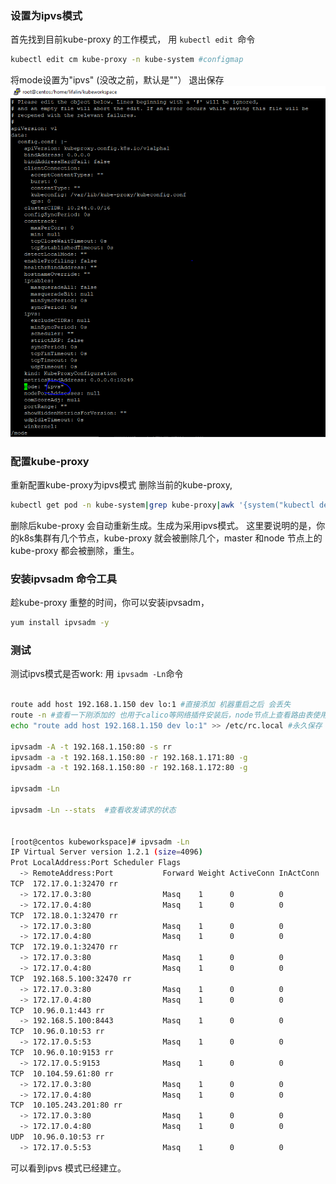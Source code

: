 ### 设置为ipvs模式
首先找到目前kube-proxy 的工作模式，
   用 ``kubectl edit ``命令

```bash
kubectl edit cm kube-proxy -n kube-system #configmap
```

将mode设置为"ipvs" (没改之前，默认是""）
退出保存
![](image/kubenetes_config_ipvs/1649954420886.png)

### 配置kube-proxy
重新配置kube-proxy为ipvs模式
删除当前的kube-proxy,
```bash
kubectl get pod -n kube-system|grep kube-proxy|awk '{system("kubectl delete pod "$1" -n kube-system")}'
```

删除后kube-proxy 会自动重新生成。生成为采用ipvs模式。
这里要说明的是，你的k8s集群有几个节点，kube-proxy 就会被删除几个，master 和node 节点上的kube-proxy 都会被删除，重生。

### 安装ipvsadm 命令工具
趁kube-proxy 重整的时间，你可以安装ipvsadm，

```bash
yum install ipvsadm -y
```

###  测试
测试ipvs模式是否work:
   用 ``ipvsadm -Ln``命令
```bash

route add host 192.168.1.150 dev lo:1 #直接添加 机器重启之后 会丢失 
route -n #查看一下刚添加的 也用于calico等网络插件安装后，node节点上查看路由表使用情况
echo "route add host 192.168.1.150 dev lo:1" >> /etc/rc.local #永久保存

ipvsadm -A -t 192.168.1.150:80 -s rr
ipvsadm -a -t 192.168.1.150:80 -r 192.168.1.171:80 -g
ipvsadm -a -t 192.168.1.150:80 -r 192.168.1.172:80 -g

ipvsadm -Ln

ipvsadm -Ln --stats  #查看收发请求的状态


[root@centos kubeworkspace]# ipvsadm -Ln
IP Virtual Server version 1.2.1 (size=4096)
Prot LocalAddress:Port Scheduler Flags
  -> RemoteAddress:Port           Forward Weight ActiveConn InActConn
TCP  172.17.0.1:32470 rr
  -> 172.17.0.3:80                Masq    1      0          0
  -> 172.17.0.4:80                Masq    1      0          0
TCP  172.18.0.1:32470 rr
  -> 172.17.0.3:80                Masq    1      0          0
  -> 172.17.0.4:80                Masq    1      0          0
TCP  172.19.0.1:32470 rr
  -> 172.17.0.3:80                Masq    1      0          0
  -> 172.17.0.4:80                Masq    1      0          0
TCP  192.168.5.100:32470 rr
  -> 172.17.0.3:80                Masq    1      0          0
  -> 172.17.0.4:80                Masq    1      0          0
TCP  10.96.0.1:443 rr
  -> 192.168.5.100:8443           Masq    1      0          0
TCP  10.96.0.10:53 rr
  -> 172.17.0.5:53                Masq    1      0          0
TCP  10.96.0.10:9153 rr
  -> 172.17.0.5:9153              Masq    1      0          0
TCP  10.104.59.61:80 rr
  -> 172.17.0.3:80                Masq    1      0          0
  -> 172.17.0.4:80                Masq    1      0          0
TCP  10.105.243.201:80 rr
  -> 172.17.0.3:80                Masq    1      0          0
  -> 172.17.0.4:80                Masq    1      0          0
UDP  10.96.0.10:53 rr
  -> 172.17.0.5:53                Masq    1      0          0
```

可以看到ipvs 模式已经建立。
